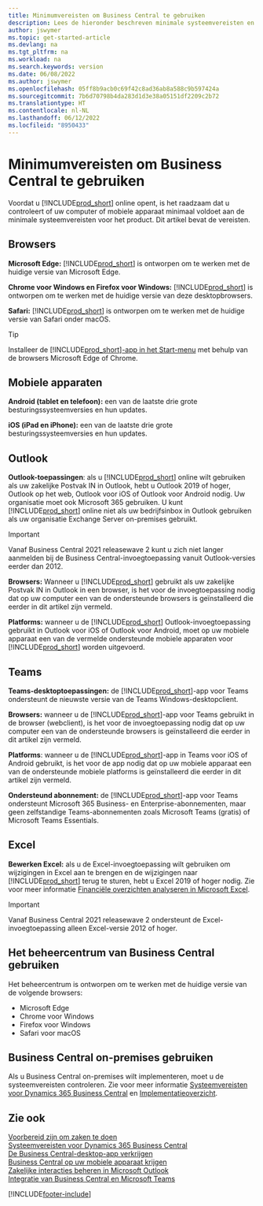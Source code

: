 ```yaml
---
title: Minimumvereisten om Business Central te gebruiken
description: Lees de hieronder beschreven minimale systeemvereisten en versievereisten voor het gebruik van Business Central online.
author: jswymer
ms.topic: get-started-article
ms.devlang: na
ms.tgt_pltfrm: na
ms.workload: na
ms.search.keywords: version
ms.date: 06/08/2022
ms.author: jswymer
ms.openlocfilehash: 05ff8b9acb0c69f42c8ad36ab8a588c9b597424a
ms.sourcegitcommit: 7b6d70798b4da283d1d3e38a05151df2209c2b72
ms.translationtype: HT
ms.contentlocale: nl-NL
ms.lasthandoff: 06/12/2022
ms.locfileid: "8950433"
---
```

# <a name="minimum-requirements-for-using-business-central"></a>Minimumvereisten om Business Central te gebruiken

Voordat u [!INCLUDE[prod_short](includes/prod_short.md)] online opent, is het raadzaam dat u controleert of uw computer of mobiele apparaat minimaal voldoet aan de minimale systeemvereisten voor het product. Dit artikel bevat de vereisten.  

## <a name="browsers"></a>Browsers

**Microsoft Edge:** [!INCLUDE[prod_short](includes/prod_short.md)] is ontworpen om te werken met de huidige versie van Microsoft Edge.
  
**Chrome voor Windows en Firefox voor Windows:** [!INCLUDE[prod_short](includes/prod_short.md)] is ontworpen om te werken met de huidige versie van deze desktopbrowsers.
 
**Safari:** [!INCLUDE[prod_short](includes/prod_short.md)] is ontworpen om te werken met de huidige versie van Safari onder macOS.  

> [!TIP]
> Installeer de [!INCLUDE[prod_short](includes/prod_short.md)][-app in het Start-menu](install-desktop-app.md#install-the-app-for-business-central-online) met behulp van de browsers Microsoft Edge of Chrome.

## <a name="mobile-devices"></a>Mobiele apparaten

**Android (tablet en telefoon):** een van de laatste drie grote besturingssysteemversies en hun updates.

**iOS (iPad en iPhone):** een van de laatste drie grote besturingssysteemversies en hun updates.

## <a name="outlook"></a>Outlook

**Outlook-toepassingen**: als u [!INCLUDE[prod_short](includes/prod_short.md)] online wilt gebruiken als uw zakelijke Postvak IN in Outlook, hebt u Outlook 2019 of hoger, Outlook op het web, Outlook voor iOS of Outlook voor Android nodig. Uw organisatie moet ook Microsoft 365 gebruiken. U kunt [!INCLUDE[prod_short](includes/prod_short.md)] online niet als uw bedrijfsinbox in Outlook gebruiken als uw organisatie Exchange Server on-premises gebruikt. 

> [!IMPORTANT]
> Vanaf Business Central 2021 releasewave 2 kunt u zich niet langer aanmelden bij de Business Central-invoegtoepassing vanuit Outlook-versies eerder dan 2012.
  
**Browsers:** Wanneer u [!INCLUDE[prod_short](includes/prod_short.md)] gebruikt als uw zakelijke Postvak IN in Outlook in een browser, is het voor de invoegtoepassing nodig dat op uw computer een van de ondersteunde browsers is geïnstalleerd die eerder in dit artikel zijn vermeld.

**Platforms:** wanneer u de [!INCLUDE[prod_short](includes/prod_short.md)] Outlook-invoegtoepassing gebruikt in Outlook voor iOS of Outlook voor Android, moet op uw mobiele apparaat een van de vermelde ondersteunde mobiele apparaten voor [!INCLUDE[prod_short](includes/prod_short.md)] worden uitgevoerd.  

## <a name="teams"></a>Teams

**Teams-desktoptoepassingen:** de [!INCLUDE[prod_short](includes/prod_short.md)]-app voor Teams ondersteunt de nieuwste versie van de Teams Windows-desktopclient. 

**Browsers:** wanneer u de [!INCLUDE[prod_short](includes/prod_short.md)]-app voor Teams gebruikt in de browser (webclient), is het voor de invoegtoepassing nodig dat op uw computer een van de ondersteunde browsers is geïnstalleerd die eerder in dit artikel zijn vermeld. 

**Platforms**: wanneer u de [!INCLUDE[prod_short](includes/prod_short.md)]-app in Teams voor iOS of Android gebruikt, is het voor de app nodig dat op uw mobiele apparaat een van de ondersteunde mobiele platforms is geïnstalleerd die eerder in dit artikel zijn vermeld.

**Ondersteund abonnement:** de [!INCLUDE[prod_short](includes/prod_short.md)]-app voor Teams ondersteunt Microsoft 365 Business- en Enterprise-abonnementen, maar geen zelfstandige Teams-abonnementen zoals Microsoft Teams (gratis) of Microsoft Teams Essentials.

## <a name="excel"></a>Excel

**Bewerken Excel:** als u de Excel-invoegtoepassing wilt gebruiken om wijzigingen in Excel aan te brengen en de wijzigingen naar [!INCLUDE[prod_short](includes/prod_short.md)] terug te sturen, hebt u Excel 2019 of hoger nodig. Zie voor meer informatie [Financiële overzichten analyseren in Microsoft Excel](finance-analyze-excel.md).  

> [!IMPORTANT]
> Vanaf Business Central 2021 releasewave 2 ondersteunt de Excel-invoegtoepassing alleen Excel-versie 2012 of hoger.

## <a name="using-the-business-central-administration-center"></a><a name="TAC"></a> Het beheercentrum van Business Central gebruiken

Het beheercentrum is ontworpen om te werken met de huidige versie van de volgende browsers:

- Microsoft Edge
- Chrome voor Windows
- Firefox voor Windows
- Safari voor macOS

## <a name="use-business-central-on-premises"></a>Business Central on-premises gebruiken

Als u Business Central on-premises wilt implementeren, moet u de systeemvereisten controleren. Zie voor meer informatie [Systeemvereisten voor Dynamics 365 Business Central](/dynamics365/business-central/dev-itpro/deployment/system-requirements-business-central-v20) en [Implementatieoverzicht](/dynamics365/business-central/dev-itpro/deployment/deployment).  

## <a name="see-also"></a>Zie ook

[Voorbereid zijn om zaken te doen](ui-get-ready-business.md)  
[Systeemvereisten voor Dynamics 365 Business Central](/dynamics365/business-central/dev-itpro/deployment/system-requirements-business-central-v20)  
[De Business Central-desktop-app verkrijgen](install-desktop-app.md)  
[Business Central op uw mobiele apparaat krijgen](install-mobile-app.md)  
[Zakelijke interacties beheren in Microsoft Outlook](admin-outlook.md)  
[Integratie van Business Central en Microsoft Teams](across-teams-overview.md)  

[!INCLUDE[footer-include](includes/footer-banner.md)]
